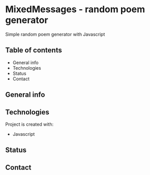 # MixedMessages - random poem generator

Simple random poem generator with Javascript

## Table of contents
- General info
- Technologies
- Status
- Contact

## General info

## Technologies
Project is created with:
* Javascript

## Status

## Contact